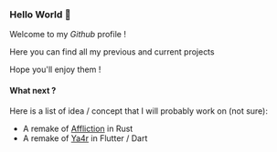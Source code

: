 ### Hello World :wave:

Welcome to my *Github* profile !

Here you can find all my previous and current projects

Hope you'll enjoy them !

#### What next ?
Here is a list of idea / concept that I will probably work on (not sure):
* A remake of [Affliction](https://github.com/0v3rl0w/Affliction) in Rust 
* A remake of [Ya4r](https://github.com/0v3rl0w/Ya4r) in Flutter / Dart
